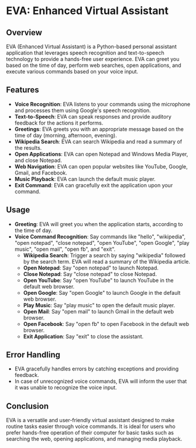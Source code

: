 # EVA: Enhanced Virtual Assistant

## Overview
EVA (Enhanced Virtual Assistant) is a Python-based personal assistant application that leverages speech recognition and text-to-speech technology to provide a hands-free user experience. EVA can greet you based on the time of day, perform web searches, open applications, and execute various commands based on your voice input.

## Features
- **Voice Recognition**: EVA listens to your commands using the microphone and processes them using Google's speech recognition.
- **Text-to-Speech**: EVA can speak responses and provide auditory feedback for the actions it performs.
- **Greetings**: EVA greets you with an appropriate message based on the time of day (morning, afternoon, evening).
- **Wikipedia Search**: EVA can search Wikipedia and read a summary of the results.
- **Open Applications**: EVA can open Notepad and Windows Media Player, and close Notepad.
- **Web Navigation**: EVA can open popular websites like YouTube, Google, Gmail, and Facebook.
- **Music Playback**: EVA can launch the default music player.
- **Exit Command**: EVA can gracefully exit the application upon your command.

## Usage
- **Greeting**: EVA will greet you when the application starts, according to the time of day.
- **Voice Command Recognition**: Say commands like "hello", "wikipedia", "open notepad", "close notepad", "open YouTube", "open Google", "play music", "open mail", "open fb", and "exit".
  - **Wikipedia Search**: Trigger a search by saying "wikipedia" followed by the search term. EVA will read a summary of the Wikipedia article.
  - **Open Notepad**: Say "open notepad" to launch Notepad.
  - **Close Notepad**: Say "close notepad" to close Notepad.
  - **Open YouTube**: Say "open YouTube" to launch YouTube in the default web browser.
  - **Open Google**: Say "open Google" to launch Google in the default web browser.
  - **Play Music**: Say "play music" to open the default music player.
  - **Open Mail**: Say "open mail" to launch Gmail in the default web browser.
  - **Open Facebook**: Say "open fb" to open Facebook in the default web browser.
  - **Exit Application**: Say "exit" to close the assistant.

## Error Handling
- EVA gracefully handles errors by catching exceptions and providing feedback.
- In case of unrecognized voice commands, EVA will inform the user that it was unable to recognize the voice input.

## Conclusion
EVA is a versatile and user-friendly virtual assistant designed to make routine tasks easier through voice commands. It is ideal for users who prefer hands-free operation of their computer for basic tasks such as searching the web, opening applications, and managing media playback.
